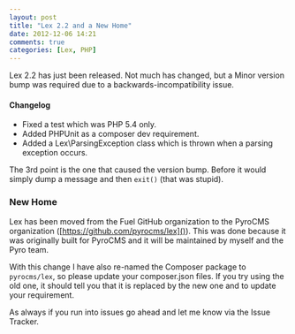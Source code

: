 ```yaml
---
layout: post
title: "Lex 2.2 and a New Home"
date: 2012-12-06 14:21
comments: true
categories: [Lex, PHP]
---
```


Lex 2.2 has just been released.  Not much has changed, but a Minor version bump was required due to a backwards-incompatibility issue.

#### Changelog

* Fixed a test which was PHP 5.4 only.
* Added PHPUnit as a composer dev requirement.
* Added a Lex\ParsingException class which is thrown when a parsing exception occurs.

The 3rd point is the one that caused the version bump.  Before it would simply dump a message and then `exit()` (that was stupid).

### New Home

Lex has been moved from the Fuel GitHub organization to the PyroCMS organization ([https://github.com/pyrocms/lex]()).  This was done because it was originally built for PyroCMS and it will be maintained by myself and the Pyro team.

With this change I have also re-named the Composer package to `pyrocms/lex`, so please update your composer.json files. If you try using the old one, it should tell you that it is replaced by the new one and to update your requirement.

As always if you run into issues go ahead and let me know via the Issue Tracker.
